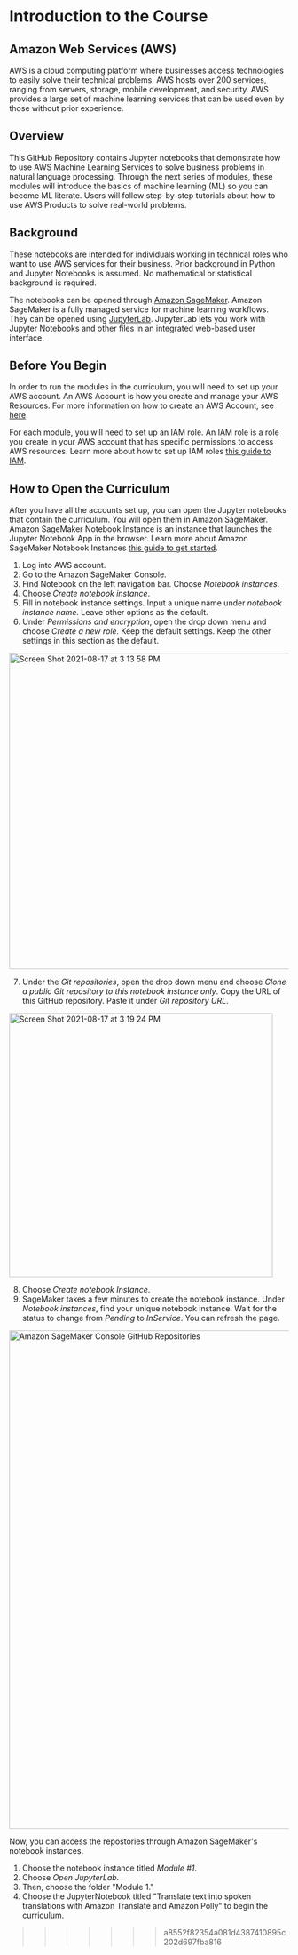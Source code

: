 # Introduction to the Course


## Amazon Web Services (AWS)

AWS is a cloud computing platform where businesses access technologies to easily solve their technical problems. AWS hosts over 200 services, ranging from servers, storage, mobile development, and security. AWS provides a large set of machine learning services that can be used even by those without prior experience. 

## Overview

This GitHub Repository contains Jupyter notebooks that demonstrate how to use AWS Machine Learning Services to solve business problems in natural language processing. Through the next series of modules, these modules will introduce the basics of machine learning (ML) so you can become ML literate. Users will follow step-by-step tutorials about how to use AWS Products to solve real-world problems. 


## Background 

These notebooks are intended for individuals working in technical roles who want to use AWS services for their business. Prior background in Python and Jupyter Notebooks is assumed. No mathematical or statistical background is required. 

The notebooks can be opened through [Amazon SageMaker](https://aws.amazon.com/sagemaker/). Amazon SageMaker is a fully managed service for machine learning workflows. They can be opened using [JupyterLab](https://jupyterlab.readthedocs.io/en/stable/getting_started/overview.html#:~:text=JupyterLab%20is%20a%20next%2Dgeneration,%2C%20integrated%2C%20and%20extensible%20manner.). JupyterLab lets you work with Jupyter Notebooks and other files in an integrated web-based user interface.

## Before You Begin 

In order to run the modules in the curriculum, you will need to set up your AWS account. An AWS Account is how you create and manage your AWS Resources. For more information on how to create an AWS Account, see [here](https://aws.amazon.com/premiumsupport/knowledge-center/create-and-activate-aws-account/). 

For each module, you will need to set up an IAM role. An IAM role is a role you create in your AWS account that has specific permissions to access AWS resources. Learn more about how to set up IAM roles [this guide to IAM](https://docs.aws.amazon.com/sagemaker/latest/dg/security-iam.html).

## How to Open the Curriculum 

After you have all the accounts set up, you can open the Jupyter notebooks that contain the curriculum. You will open them in Amazon SageMaker. Amazon SageMaker Notebook Instance is an instance that launches the Jupyter Notebook App in the browser. Learn more about Amazon SageMaker Notebook Instances [this guide to get started](https://docs.aws.amazon.com/sagemaker/latest/dg/gs-setup-working-env.html).

1. Log into AWS account. 
2. Go to the Amazon SageMaker Console.
3. Find Notebook on the left navigation bar. Choose *Notebook instances*. 
4. Choose _Create notebook instance_. 
5. Fill in notebook instance settings. Input a unique name under _notebook instance name._ Leave other options as the default. 
6. Under *Permissions and encryption*, open the drop down menu and choose *Create a new role.* Keep the default settings. Keep the other settings in this section as the default. 

<img width="569" alt="Screen Shot 2021-08-17 at 3 13 58 PM" src="https://user-images.githubusercontent.com/88006687/129786612-b56a718c-f96e-4da9-970c-84be795b83f9.png">

7. Under the *Git repositories*, open the drop down menu and choose _Clone a public Git repository to this notebook instance only_. Copy the URL of this GitHub repository. Paste it under _Git repository URL_.

<img width="475" alt="Screen Shot 2021-08-17 at 3 19 24 PM" src="https://user-images.githubusercontent.com/88006687/129787279-16bc2302-59dc-4358-9745-0ff0dea6af12.png">

8. Choose _Create notebook Instance_. 
9. SageMaker takes a few minutes to create the notebook instance. Under _Notebook instances_, find your unique notebook instance. Wait for the status to change from _Pending_ to _InService_. You can refresh the page.  

<img width="897" alt="Amazon SageMaker Console GitHub Repositories" src="https://user-images.githubusercontent.com/36568498/126387067-5a4e3ad2-8b19-4097-9e54-f44128ef4c47.png">

Now, you can access the repostories through Amazon SageMaker's notebook instances. 
1. Choose the notebook instance titled *Module #1*. 
2. Choose *Open JupyterLab.* 
3. Then, choose the folder "Module 1." 
4. Choose the JupyterNotebook titled "Translate text into spoken translations with Amazon Translate and Amazon Polly" to begin the curriculum.
>>>>>>> a8552f82354a081d4387410895c202d697fba816
